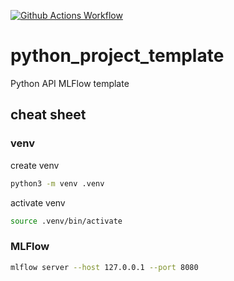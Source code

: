 [![Github Actions Workflow](https://github.com/DiogoCarapito/python_project_template/actions/workflows/main.yaml/badge.svg)](https://github.com/DiogoCarapito/mlflow_template/actions/workflows/main.yaml)

# python_project_template
Python API MLFlow template

## cheat sheet

### venv
create venv
```bash
python3 -m venv .venv
```

activate venv
```bash
source .venv/bin/activate
```


### MLFlow
```bash
mlflow server --host 127.0.0.1 --port 8080
```


